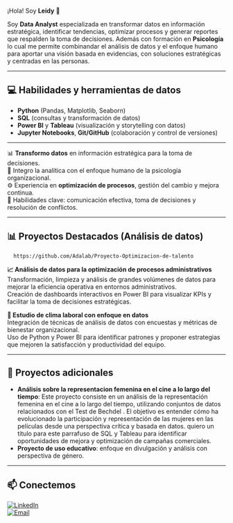 
¡Hola! Soy **Leidy** 👋

Soy **Data Analyst** especializada en transformar datos en información estratégica, identificar tendencias, optimizar procesos y generar reportes que respalden la toma de decisiones. 
Además con formación en **Psicología** lo cual me permite combinandar el análisis de datos y el enfoque humano  para aportar una visión basada en evidencias, con soluciones estratégicas y centradas en las personas.

---
## 💻 Habilidades y herramientas de datos
- **Python** (Pandas, Matplotlib, Seaborn)  
- **SQL** (consultas y transformación de datos)  
- **Power BI** y **Tableau** (visualización y storytelling con datos)  
- **Jupyter Notebooks**, **Git/GitHub** (colaboración y control de versiones)

---
📊 **Transformo datos** en información estratégica para la toma de decisiones.  
🧠 Integro la analítica con el enfoque humano de la psicología organizacional.  
⚙️ Experiencia en **optimización de procesos**, gestión del cambio y mejora continua.  
💬 Habilidades clave: comunicación efectiva, toma de decisiones y resolución de conflictos.  

---
## 📊 Proyectos Destacados (Análisis de datos)
      https://github.com/Adalab/Proyecto-Optimizacion-de-talento

**📈 Análisis de datos para la optimización de procesos administrativos**  
Transformación, limpieza y análisis de grandes volúmenes de datos para mejorar la eficiencia operativa en entornos administrativos.  
Creación de dashboards interactivos en Power BI para visualizar KPIs y facilitar la toma de decisiones estratégicas.  

**💼 Estudio de clima laboral con enfoque en datos**  
Integración de técnicas de análisis de datos con encuestas y métricas de bienestar organizacional.  
Uso de Python y Power BI para identificar patrones y proponer estrategias que mejoren la satisfacción y productividad del equipo.  

---

## 🌱 Proyectos adicionales


- **Análisis sobre la representacion femenina en el cine a lo largo del tiempo**: Este proyecto consiste en un análisis de la representación femenina en el cine a lo largo del tiempo, utilizando conjuntos de datos relacionados con el Test de Bechdel . El objetivo es entender cómo ha evolucionado la participación y representación de las mujeres en las películas desde una perspectiva crítica y basada en datos. quiero un titulo para este parrafuso de SQL y Tableau para identificar oportunidades de mejora y optimización de campañas comerciales.  
- **Proyecto de uso educativo**: enfoque en divulgación y análisis con perspectiva de género. 

---


## 📫 Conectemos
[![LinkedIn](https://img.shields.io/badge/LinkedIn-Perfil-blue?style=for-the-badge&logo=linkedin)](TU-ENLACE-DE-LINKEDIN)  
[![Email](https://img.shields.io/badge/Email-Contacto-red?style=for-the-badge&logo=gmail)](mailto:TU-CORREO@ejemplo.com)

